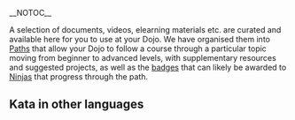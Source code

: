 \_\_NOTOC\_\_

A selection of documents, videos, elearning materials etc. are curated
and available here for you to use at your Dojo. We have organised them
into [Paths](Path.md) that allow your Dojo to follow a course
through a particular topic moving from beginner to advanced levels, with
supplementary resources and suggested projects, as well as the
[badges](badge.md) that can likely be awarded to
[Ninjas](Ninja.md) that progress through the path.

## Kata in other languages
